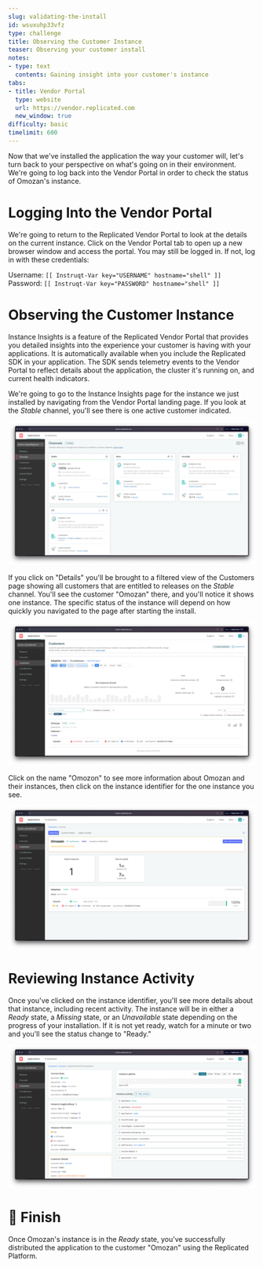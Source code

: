 ```yaml
---
slug: validating-the-install
id: wsuxuhp33vfz
type: challenge
title: Observing the Customer Instance
teaser: Observing your customer install
notes:
- type: text
  contents: Gaining insight into your customer's instance
tabs:
- title: Vendor Portal
  type: website
  url: https://vendor.replicated.com
  new_window: true
difficulty: basic
timelimit: 600
---
```


Now that we've installed the application the way your customer
will, let's turn back to your perspective on what's going on
in their environment. We're going to log back into the Vendor
Portal in order to check the status of Omozan's instance.

Logging Into the Vendor Portal
==============================

We're going to return to the Replicated Vendor Portal to look
at the details on the current instance. Click on the Vendor
Portal tab to open up a new browser window and access the
portal. You may still be logged in. If not, log in with these
credentials:

Username: `[[ Instruqt-Var key="USERNAME" hostname="shell" ]]`<br/>
Password: `[[ Instruqt-Var key="PASSWORD" hostname="shell" ]]`

Observing the Customer Instance
===============================

Instance Insights is a feature of the Replicated Vendor Portal
that provides you detailed insights into the experience your
customer is having with your applications. It is automatically
available when you include the Replicated SDK in your application.
The SDK sends telemetry events to the Vendor Portal to reflect
details about the application, the cluster it's running on, and
current health indicators.

We're going to go to the Instance Insights page for the instance we
just installed by navigating from the Vendor Portal landing page.
If you look at the _Stable_ channel, you'll see there is one
active customer indicated.

![Active Customer in Stable Channel](../assets/active-customer-in-channel.png)

If you click on "Details" you'll be brought to a filtered view of
the Customers page showing all customers that are entitled to releases
on the _Stable_ channel. You'll see the customer "Omozan" there, and
you'll notice it shows one instance. The specific status of the
instance will depend on how quickly you navigated to the page after
starting the install.

![Stable Channel Customer List](../assets/stable-channel-customers.png)

Click on the name "Omozon" to see more information about Omozan
and their instances, then click on the instance identifier
for the one instance you see.

![Omozan Customer Page](../assets/omozan-customer-page.png)

Reviewing Instance Activity
===========================

Once you've clicked on the instance identifier, you'll see more
details about that instance, including recent activity. The instance
will be in either a _Ready_ state, a _Missing_ state, or an
_Unavailable_ state depending on the progress of your installation.
If it is not yet ready, watch for a minute or two and
you'll see the status change to "Ready."

![Customer Instance Details](../assets/instance-details.png)

🏁 Finish
=========

Once Omozan's instance is in the _Ready_ state, you've successfully
distributed the application to the customer "Omozan" using the
Replicated Platform.
